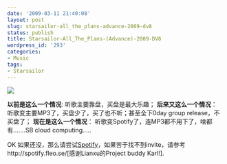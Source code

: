 ```yaml
---
date: '2009-03-11 21:40:08'
layout: post
slug: starsailor-all_the_plans-advance-2009-dv8
status: publish
title: Starsailor-All_The_Plans-(Advance)-2009-DV8
wordpress_id: '293'
categories:
- Music
tags:
- Starsailor
---
```


![](http://ecx.images-amazon.com/images/I/61y%2Bs5oQe-L._SS400_.jpg)

**以前是这么一个情况**: 听歌主要靠盘，买盘是最大乐趣；
**后来又这么一个情况**： 听歌变主要MP3了，买盘少了，买了也不听；甚至全下0day group release，不买盘了；
**现在是这么一个情况**： 听歌变Spotify了，连MP3都不用下了，啥都有.......SB cloud computing.....

OK 如果还没，那么请尝试[Spotify](http://www.spotify.com/)，如果苦于找不到invite，请参考http://spotify.fleo.se/[感谢Lianxu的Project buddy Karl!].
